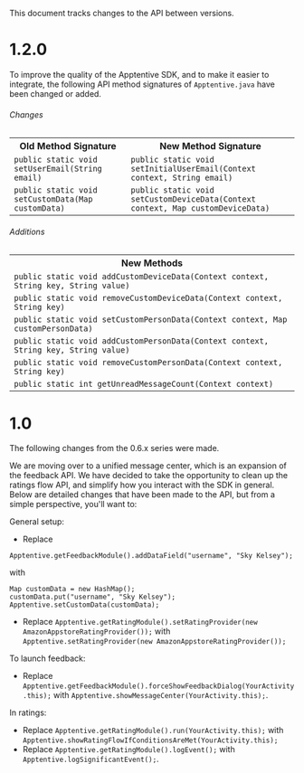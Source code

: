 This document tracks changes to the API between versions.

# 1.2.0

To improve the quality of the Apptentive SDK, and to make it easier to integrate, the following API method signatures of `Apptentive.java` have been changed or added.

###### Changes
<table>
    <tr><th>Old Method Signature</th><th>New Method Signature</th></tr>
    <tr><td><code>public static void setUserEmail(String email)</code></td><td><code>public static void setInitialUserEmail(Context context, String email)</code></td></tr>
    <tr><td><code>public static void setCustomData(Map<String, String> customData)</code></td><td><code>public static void setCustomDeviceData(Context context, Map<String, String> customDeviceData)</code></td></tr>
</table>

###### Additions
<table>
    <tr><th>New Methods</th></tr>
    <tr><td><code>public static void addCustomDeviceData(Context context, String key, String value)</code></td></tr>
    <tr><td><code>public static void removeCustomDeviceData(Context context, String key)</code></td></tr>
    <tr><td><code>public static void setCustomPersonData(Context context, Map<String, String> customPersonData)</code></td></tr>
    <tr><td><code>public static void addCustomPersonData(Context context, String key, String value)</code></td></tr>
    <tr><td><code>public static void removeCustomPersonData(Context context, String key)</code></td></tr>
    <tr><td><code>public static int getUnreadMessageCount(Context context)</code></td></tr>
</table>

# 1.0

The following changes from the 0.6.x series were made.

We are moving over to a unified message center, which is an expansion of the feedback API. We have decided to take the opportunity to clean up the ratings flow API, and simplify how you interact with the SDK in general. Below are detailed changes that have been made to the API, but from a simple perspective, you'll want to:

General setup:

* Replace

`Apptentive.getFeedbackModule().addDataField("username", "Sky Kelsey");`

with

<pre><code>Map<String, String> customData = new HashMap<String, String>();
customData.put("username", "Sky Kelsey");
Apptentive.setCustomData(customData);
</code></pre>

* Replace `Apptentive.getRatingModule().setRatingProvider(new AmazonAppstoreRatingProvider());` with `Apptentive.setRatingProvider(new AmazonAppstoreRatingProvider());`

To launch feedback:

* Replace `Apptentive.getFeedbackModule().forceShowFeedbackDialog(YourActivity.this);` with `Apptentive.showMessageCenter(YourActivity.this);`.

In ratings:

* Replace `Apptentive.getRatingModule().run(YourActivity.this);` with `Apptentive.showRatingFlowIfConditionsAreMet(YourActivity.this);`
* Replace `Apptentive.getRatingModule().logEvent();` with `Apptentive.logSignificantEvent();`.

